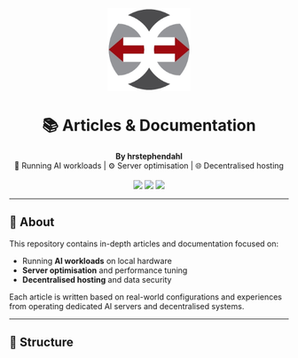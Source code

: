 <p align="center">
 <img src="https://github.com/hrstephendahl/Articles/raw/main/LogoColorNoText.jpeg" width="150" alt="Fukura AI Logo">
</p>

<h1 align="center">📚 Articles & Documentation</h1>

<p align="center">
  <b>By hrstephendahl</b>  
  <br>
  🧠 Running AI workloads | ⚙️ Server optimisation | 🌐 Decentralised hosting
  <br><br>
  <img src="https://img.shields.io/badge/Made%20with-%E2%9D%A4-red?style=for-the-badge">
  <img src="https://img.shields.io/badge/Powered%20by-Fukura%20AI-blue?style=for-the-badge">
  <img src="https://img.shields.io/badge/Open%20Source-Yes-brightgreen?style=for-the-badge">
</p>

---

## 🧾 About

This repository contains in-depth articles and documentation focused on:
- Running **AI workloads** on local hardware
- **Server optimisation** and performance tuning
- **Decentralised hosting** and data security

Each article is written based on real-world configurations and experiences from operating dedicated AI servers and decentralised systems.

---

## 🧠 Structure

